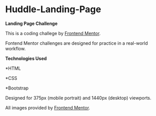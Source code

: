 # Huddle-Landing-Page
 
 **Landing Page Challenge**

This is a coding challege by [Frontend Mentor](https://www.frontendmentor.io).

Fontend Mentor challenges are designed for practice in a real-world workflow.

**Technologies Used**

*HTML

*CSS

*Bootstrap

Designed for 375px (mobile portrait) and 1440px (desktop) viewports.


All images provided by [Frontend Mentor](https://www.fontendmentor.io).

